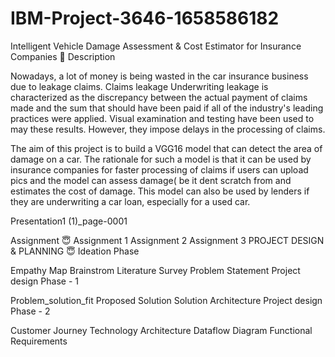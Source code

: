 # IBM-Project-3646-1658586182
Intelligent Vehicle Damage Assessment & Cost Estimator for Insurance Companies 🙂
Description

Nowadays, a lot of money is being wasted in the car insurance business due to leakage claims. Claims leakage Underwriting leakage is characterized as the discrepancy between the actual payment of claims made and the sum that should have been paid if all of the industry's leading practices were applied. Visual examination and testing have been used to may these results. However, they impose delays in the processing of claims.

The aim of this project is to build a VGG16 model that can detect the area of damage on a car. The rationale for such a model is that it can be used by insurance companies for faster processing of claims if users can upload pics and the model can assess damage( be it dent scratch from and estimates the cost of damage. This model can also be used by lenders if they are underwriting a car loan, especially for a used car.

Presentation1 (1)_page-0001

Assignment 😇
 Assignment 1
 Assignment 2
 Assignment 3
PROJECT DESIGN & PLANNING 😇
Ideation Phase

 Empathy Map
 Brainstrom
 Literature Survey
 Problem Statement
Project design Phase - 1

 Problem_solution_fit
 Proposed Solution
 Solution Architecture
Project design Phase - 2

 Customer Journey
 Technology Architecture
 Dataflow Diagram
 Functional Requirements
